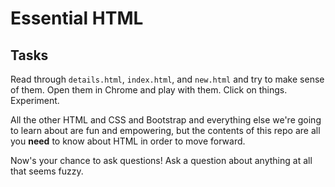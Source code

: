 # Essential HTML

## Tasks

Read through `details.html`, `index.html`, and `new.html` and try to make sense of them. Open them in Chrome and play with them. Click on things. Experiment.

All the other HTML and CSS and Bootstrap and everything else we're going to learn about are fun and empowering, but the contents of this repo are all you **need** to know about HTML in order to move forward.

Now's your chance to ask questions! Ask a question about anything at all that seems fuzzy.
